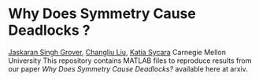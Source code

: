 # Why Does Symmetry Cause Deadlocks ?
[Jaskaran Singh Grover](https://www.ri.cmu.edu/ri-people/jaskaran-grover/), [Changliu Liu](http://www.cs.cmu.edu/~cliu6/), [Katia Sycara](http://www.cs.cmu.edu/~sycara/)
Carnegie Mellon University
This repository contains MATLAB files to reproduce results from our paper *Why Does Symmetry Cause Deadlocks?* available here at arxiv. 
